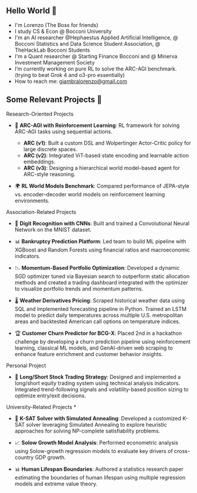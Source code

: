 ## Hello World 👋

- I'm Lorenzo (The Boss for friends)
- I study CS & Econ @ Bocconi University
- I'm an AI researcher @Hephaestus Applied Artificial Intelligence, @ Bocconi Statistics and Data Science Student Association, @ TheHackLab Bocconi Students
- I'm a Quant researcher @ Starting Finance Bocconi and @ Minerva Investment Management Society
- I’m currently working on pure RL to solve the ARC-AGI benchmark. (trying to beat Grok 4 and o3-pro essentially)
- How to reach me: giambralorenzo@gmail.com


## Some Relevant Projects 📌 

Research-Oriented Projects

- 🧩 **ARC-AGI with Reinforcement Learning**: RL framework for solving ARC-AGI tasks using sequential actions.
  - **ARC (v1)**: Built a custom DSL and Wolpertinger Actor-Critic policy for large discrete spaces.
  - **ARC (v2)**: Integrated ViT-based state encoding and learnable action embeddings.
  - **ARC (v3)**: Designing a hierarchical world model-based agent for ARC-style reasoning.

- 🌍 **RL World Models Benchmark**: Compared performance of JEPA-style vs. encoder–decoder world models on reinforcement learning environments.


Association-Related Projects

- 🔢 **Digit Recognition with CNNs**: Built and trained a Convolutional Neural Network on the MNIST dataset.

- 📊 **Bankruptcy Prediction Platform**: Led team to build ML pipeline with XGBoost and Random Forests using financial ratios and macroeconomic indicators.

- 📉 **Momentum-Based Portfolio Optimization**: Developed a dynamic SGD optimizer tuned via Bayesian search to outperform static allocation methods and created a trading dashboard integrated with the optimizer to visualize portfolio trends and momentum patterns.

- 🌡️ **Weather Derivatives Pricing**: Scraped historical weather data using SQL and implemented forecasting pipeline in Python. Trained an LSTM model to predict daily temperatures across multiple U.S. metropolitan areas and backtested American call options on temperature indices.

- 🏆 **Customer Churn Predictor for BCG-X**: Placed 2nd in a hackathon challenge by developing a churn prediction pipeline using reinforcement learning, classical ML models, and GenAI-driven web scraping to enhance feature enrichment and customer behavior insights.


Personal Project

- 🏁 **Long/Short Stock Trading Strategy**: Designed and implemented a long/short equity trading system using technical analysis indicators. Integrated trend-following signals and volatility-based position sizing to optimize entry/exit decisions.


University-Related Projects *

- 🧩 **K-SAT Solver with Simulated Annealing**: Developed a customized K-SAT solver leveraging Simulated Annealing to explore heuristic approaches for solving NP-complete satisfiability problems.

- 📈 **Solow Growth Model Analysis**: Performed econometric analysis using Solow-growth regression models to evaluate key drivers of cross-country GDP growth.

- 📊 **Human Lifespan Boundaries**: Authored a statistics research paper estimating the boundaries of human lifespan using multiple regression models and extreme value theory.



